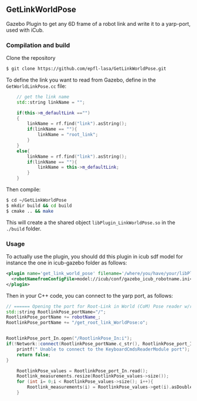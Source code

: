 ## GetLinkWorldPose
Gazebo Plugin to get any 6D frame of a robot link and write it to a yarp-port, used with iCub.

### Compilation and build
Clone the repository
```bash
$ git clone https://github.com/epfl-lasa/GetLinkWorldPose.git
```

To define the link you want to read from Gazebo, define in the ``GetWorldLinkPose.cc`` file:
```c++
    // get the link name
    std::string linkName = "";

    if(this->m_defaultLink =="")
    {
        linkName = rf.find("link").asString();
        if(linkName == ""){
            linkName = "root_link";
        }
    }
    else{
        linkName = rf.find("link").asString();
        if(linkName == ""){
            linkName = this->m_defaultLink;
        }
    }
```
Then compile:
```bash
$ cd ~/GetLinkWorldPose
$ mkdir build && cd build
$ cmake .. && make
```
This will create a the shared object ``libPlugin_LinkWorldPose.so`` in the ``./build`` folder.

### Usage
To actually use the plugin, you should dd this plugin in icub sdf model for instance the one in icub-gazebo folder as follows:
```xml
<plugin name='get_link_world_pose' filename='/where/you/have/your/libPlugin_LinkWorldPose.so'>
  <robotNamefromConfigFile>model://icub/conf/gazebo_icub_robotname.ini</robotNamefromConfigFile>>
</plugin>
```

Then in your C++ code, you can connect to the yarp port, as follows:
```c++
// ====== Opening the port for Root-Link in World (CoM) Pose reader w/robotName ====== //
std::string RootlinkPose_portName="/";
RootlinkPose_portName += robotName_;
RootlinkPose_portName += "/get_root_link_WorldPose:o";


RootlinkPose_port_In.open("/RootlinkPose_In:i");
if(!Network::connect(RootlinkPose_portName.c_str(), RootlinkPose_port_In.getName().c_str())){
    printf(" Unable to connect to the KeyboardCmdsReaderModule port");
    return false;
}

    RootlinkPose_values = RootlinkPose_port_In.read(); 
    Rootlink_measurements.resize(RootlinkPose_values->size());    
    for (int i= 0;i < RootlinkPose_values->size(); i++){
        Rootlink_measurements(i) = RootlinkPose_values->get(i).asDouble();            
    }
```
